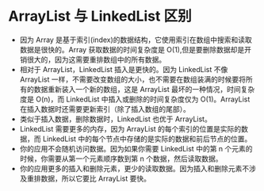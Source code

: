 # ArrayList 与 LinkedList 区别
- 因为 Array 是基于索引(index)的数据结构，它使用索引在数组中搜索和读取数据是很快的。Array 获取数据的时间复杂度是 O(1),但是要删除数据却是开销很大的，因为这需要重排数组中的所有数据。
- 相对于 ArrayList，LinkedList 插入是更快的。因为 LinkedList 不像 ArrayList 一样，不需要改变数组的大小，也不需要在数组装满的时候要将所有的数据重新装入一个新的数组，这是 ArrayList 最坏的一种情况，时间复杂度是 O(n)，而 LinkedList 中插入或删除的时间复杂度仅为 O(1)。ArrayList 在插入数据时还需要更新索引（除了插入数组的尾部）。
- 类似于插入数据，删除数据时，LinkedList 也优于 ArrayList。
- LinkedList 需要更多的内存，因为 ArrayList 的每个索引的位置是实际的数据，而 LinkedList 中的每个节点中存储的是实际的数据和前后节点的位置。
- 你的应用不会随机访问数据。因为如果你需要 LinkedList 中的第 n 个元素的时候，你需要从第一个元素顺序数到第 n 个数据，然后读取数据。
- 你的应用更多的插入和删除元素，更少的读取数据。因为插入和删除元素不涉及重排数据，所以它要比 ArrayList 要快。
